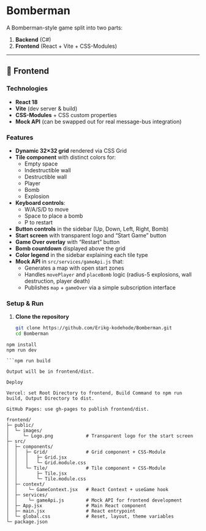 # Bomberman

A Bomberman-style game split into two parts:

1. **Backend** (C#)  
2. **Frontend** (React + Vite + CSS-Modules)

---

## 🚀 Frontend

### Technologies
- **React 18**  
- **Vite** (dev server & build)  
- **CSS-Modules** + CSS custom properties  
- **Mock API** (can be swapped out for real message-bus integration)

### Features
- **Dynamic 32×32 grid** rendered via CSS Grid  
- **Tile component** with distinct colors for:
  - Empty space  
  - Indestructible wall  
  - Destructible wall  
  - Player  
  - Bomb  
  - Explosion  
- **Keyboard controls**:  
  - W/A/S/D to move  
  - Space to place a bomb  
  - P to restart  
- **Button controls** in the sidebar (Up, Down, Left, Right, Bomb)  
- **Start screen** with transparent logo and “Start Game” button  
- **Game Over overlay** with “Restart” button  
- **Bomb countdown** displayed above the grid  
- **Color legend** in the sidebar explaining each tile type  
- **Mock API** in `src/services/gameApi.js` that:
  - Generates a map with open start zones  
  - Handles `movePlayer` and `placeBomb` logic (radius-5 explosions, wall destruction, player death)  
  - Publishes `map` + `gameOver` via a simple subscription interface  

### Setup & Run

1. **Clone the repository**  
   ```bash
   git clone https://github.com/Erikg-kodehode/Bomberman.git
   cd Bomberman


```cd frontend
npm install
npm run dev

```npm run build

Output will be in frontend/dist.

Deploy

Vercel: set Root Directory to frontend, Build Command to npm run build, Output Directory to dist.

GitHub Pages: use gh-pages to publish frontend/dist.

frontend/
├─ public/
│  └─ images/
│     └─ Logo.png            # Transparent logo for the start screen
├─ src/
│  ├─ components/
│  │   ├─ Grid/              # Grid component + CSS-Module
│  │   │   ├─ Grid.jsx
│  │   │   └─ Grid.module.css
│  │   └─ Tile/              # Tile component + CSS-Module
│  │       ├─ Tile.jsx
│  │       └─ Tile.module.css
│  ├─ context/
│  │    └─ GameContext.jsx   # React Context + useGame hook
│  ├─ services/
│  │    └─ gameApi.js        # Mock API for frontend development
│  ├─ App.jsx                # Main React component
│  ├─ main.jsx               # React entrypoint
│  └─ global.css             # Reset, layout, theme variables
└─ package.json
